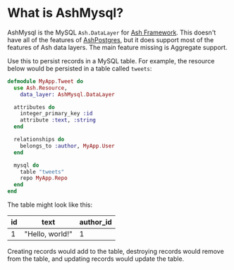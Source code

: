 <!--
SPDX-FileCopyrightText: 2024 Joel Kociolek
SPDX-FileCopyrightText: 2020 Zach Daniel

SPDX-License-Identifier: MIT
-->

# What is AshMysql?

AshMysql is the MySQL `Ash.DataLayer` for [Ash Framework](https://hexdocs.pm/ash). This doesn't have all of the features of [AshPostgres](https://hexdocs.pm/ash_postgres), but it does support most of the features of Ash data layers. The main feature missing is Aggregate support.

Use this to persist records in a MySQL table. For example, the resource below would be persisted in a table called `tweets`:

```elixir
defmodule MyApp.Tweet do
  use Ash.Resource,
    data_layer: AshMysql.DataLayer

  attributes do
    integer_primary_key :id
    attribute :text, :string
  end

  relationships do
    belongs_to :author, MyApp.User
  end

  mysql do
    table "tweets"
    repo MyApp.Repo
  end
end
```

The table might look like this:

| id  | text            | author_id |
| --- | --------------- | --------- |
| 1   | "Hello, world!" | 1         |

Creating records would add to the table, destroying records would remove from the table, and updating records would update the table.
